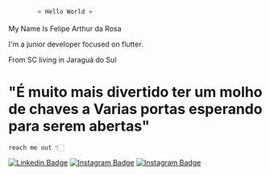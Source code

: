             ⭐ Hello World ⭐

 My Name Is Felipe Arthur da Rosa
 
 I'm a junior developer focused on flutter.
 
 From SC living in Jaraguá do Sul
 
 # "É muito mais divertido ter um molho de chaves a Varias portas esperando para serem abertas"
 
         
 
    reach me out 👇🏻
  
[![Linkedin Badge](https://img.shields.io/badge/LinkedIn-0077B5?style=for-the-badge&logo=linkedin&logoColor=white&link=https:https://www.linkedin.com/in/felipe-arthur-da-rosa-2994b7231/)](https://www.linkedin.com/in/felipe-arthur-da-rosa-2994b7231/)
[![Instagram Badge](https://img.shields.io/badge/Instagram-E4405F?style=for-the-badge&logo=instagram&logoColor=white&link=https://https://www.instagram.com/felipe_sups/)](https://www.instagram.com/felipe_sups/)
[![Instagram Badge](https://img.shields.io/badge/bio.link-000000%7D?style=for-the-badge&logo=biolink&logoColor=white&link=https://www.canva.com/design/DAE1cTTN1xg/2SP2AquFbGVPSwplkuVHcw/view?utm_content=DAE1cTTN1xg&utm_campaign=designshare&utm_medium=link&utm_source=publishsharelink)](https://www.canva.com/design/DAE1cTTN1xg/2SP2AquFbGVPSwplkuVHcw/view?utm_content=DAE1cTTN1xg&utm_campaign=designshare&utm_medium=link&utm_source=publishsharelink)
